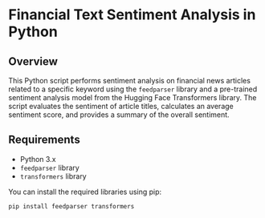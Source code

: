 # Financial Text Sentiment Analysis in Python

## Overview

This Python script performs sentiment analysis on financial news articles related to a specific keyword using the `feedparser` library and a pre-trained sentiment analysis model from the Hugging Face Transformers library. The script evaluates the sentiment of article titles, calculates an average sentiment score, and provides a summary of the overall sentiment.

## Requirements

- Python 3.x
- `feedparser` library
- `transformers` library

You can install the required libraries using pip:

```bash
pip install feedparser transformers
